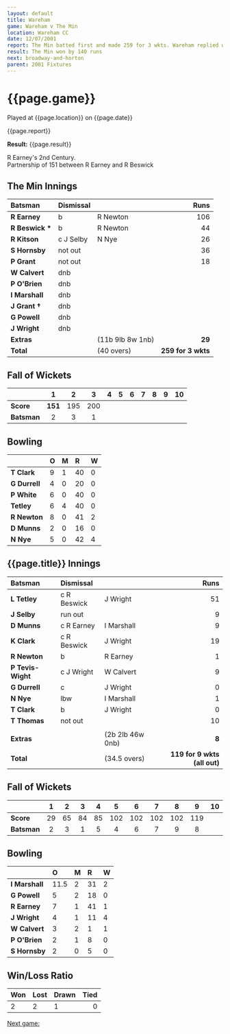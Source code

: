 ```yaml
---
layout: default
title: Wareham
game: Wareham v The Min
location: Wareham CC
date: 12/07/2001
report: The Min batted first and made 259 for 3 wkts. Wareham replied with 119 for 9 wkts (all out)
result: The Min won by 140 runs
next: broadway-and-horton
parent: 2001 Fixtures
---
```


# {{page.game}}

Played at {{page.location}} on {{page.date}}

{{page.report}}

**Result:** {{page.result}}

R Earney's 2nd Century.<br />
Partnership of 151 between R Earney and R Beswick

## The Min Innings

| Batsman | Dismissal |  | Runs |
|:---|:---|---|---:|
| **R Earney** | b | R Newton | 106 |
| **R Beswick &#42;** | b | R Newton | 44 |
| **R Kitson** | c J Selby | N Nye | 26 |
| **S Hornsby** | not out |  | 36 |
| **P Grant** | not out |  | 18 |
| **W Calvert** | dnb |  |  |
| **P O'Brien** | dnb |  |  |
| **I Marshall** | dnb |  |  |
| **J Grant &#8224;** | dnb |  |  |
| **G Powell** | dnb |  |  |
| **J Wright** | dnb |  |  |
| **Extras** | | (11b 9lb 8w 1nb) | **29** |
| **Total** | | (40 overs) | ****259 for 3 wkts**** |

## Fall of Wickets

| | 1 | 2 | 3 | 4 | 5 | 6 | 7 | 8 | 9 | 10 |
|---|:---:|:---:|:---:|:---:|:---:|:---:|:---:|:---:|:---:|:---:|
| **Score** | **151** | 195 | 200 |  |  |  |  |  |  |  |
| **Batsman** | 2 | 3 | 1 |  |  |  |  |  |  |  |

## Bowling

| | O | M | R | W |
|---|:---|:---|:---|:---|
| **T Clark** | 9 | 1 | 40 | 0 |
| **G Durrell** | 4 | 0 | 20 | 0 |
| **P White** | 6 | 0 | 40 | 0 |
| **Tetley** | 6 | 4 | 40 | 0 |
| **R Newton** | 8 | 0 | 41 | 2 |
| **D Munns** | 2 | 0 | 16 | 0 |
| **N Nye** | 5 | 0 | 42 | 4 |

## {{page.title}} Innings

| Batsman | Dismissal |  | Runs |
|:---|:---|---|---:|
| **L Tetley** | c R Beswick | J Wright | 51 |
| **J Selby** | run out |  | 9 |
| **D Munns** | c R Earney | I Marshall | 9 |
| **K Clark** | c R Beswick | J Wright | 19 |
| **R Newton** | b | R Earney | 1 |
| **P Tevis-Wight** | c J Wright | W Calvert | 9 |
| **G Durrell** | c | J Wright | 0 |
| **N Nye** | lbw | I Marshall | 1 |
| **T Clark** | b | J Wright | 0 |
| **T Thomas** | not out |  | 10 |
|  |  |  |  |
| **Extras** | | (2b 2lb 46w 0nb) | **8** |
| **Total** | | (34.5 overs) | ****119 for 9 wkts (all out)**** |

## Fall of Wickets

| | 1 | 2 | 3 | 4 | 5 | 6 | 7 | 8 | 9 | 10 |
|---|:---:|:---:|:---:|:---:|:---:|:---:|:---:|:---:|:---:|:---:|
| **Score** | 29 | 65 | 84 | 85 | 102 | 102 | 102 | 102 | 119 |  |
| **Batsman** | 2 | 3 | 1 | 5 | 4 | 6 | 7 | 9 | 8 |  |

## Bowling

| | O | M | R | W |
|---|:---|:---|:---|:---|
| **I Marshall** | 11.5 | 2 | 31 | 2 |
| **G Powell** | 5 | 2 | 18 | 0 |
| **R Earney** | 7 | 1 | 41 | 1 |
| **J Wright** | 4 | 1 | 11 | 4 |
| **W Calvert** | 3 | 2 | 1 | 1 |
| **P O'Brien** | 2 | 1 | 8 | 0 |
| **S Hornsby** | 2 | 0 | 5 | 0 |

## Win/Loss Ratio

| Won | Lost | Drawn | Tied |
|:---|:---|:---|---:|
| 2 | 2 | 1 | 0 |

[Next game:]({{page.next}})